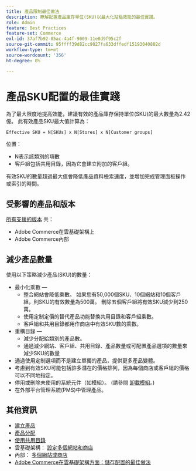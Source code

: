```yaml
---
title: 產品限制最佳做法
description: 瞭解配置產品庫存單位(SKU)以最大化站點效能的最佳實踐。
role: Admin
feature: Best Practices
feature-set: Commerce
exl-id: 37af7b92-05ac-4a4f-9009-11e8d9f95c2f
source-git-commit: 95ffff39d82cc9027fa633dffedf15193040802d
workflow-type: tm+mt
source-wordcount: '356'
ht-degree: 0%

---
```


# 產品SKU配置的最佳實踐

為了最大限度地提高效能，建議有效的產品庫存保持單位(SKU)的最大數量為2.42億。 此有效產品SKU最大值計算為：

```text
Effective SKU = N[SKUs] x N[Stores] x N[Customer groups]
```

位置：

- N表示該類別的項數
- 客戶組包括共用目錄，因為它會建立附加的客戶組。

有效SKU的數量超過最大值會降低產品資料檢索速度，並增加完成管理面板操作或索引的時間。

## 受影響的產品和版本

[所有支援的版本](../../../release/versions.md) 共：

- Adobe Commerce在雲基礎架構上
- Adobe Commerce內部

## 減少產品數量

使用以下策略減少產品(SKU)的數量：

- 最小化乘數 — 
   - 整合網站會降低乘數。 如果您有50,000個SKU、10個網站和10個客戶組，則SKU的有效數量為500萬。 刪除五個客戶組將有效SKU減少到250萬。
   - 使用定制定價的替代產品功能替換共用目錄和客戶組乘數。
   - 客戶組和共用目錄都用作商店中有效SKU數的乘數。
- 重構目錄 — 
   - 減少分配給類別的產品數。
   - 通過減少網站、客戶組、共用目錄、產品數量或可配置產品選項的數量來減少SKU的數量
- 通過使用定制選項而不是建立單獨的產品，提供更多產品變體。
- 考慮到有效SKU可能包括許多潛在的價格排列，因為每個商店或客戶組的價格可以不同地指定。
- 停用或刪除未使用的系統元件（如模組）。 (請參閱  [卸載模組](../../../installation/tutorials/uninstall-modules.md)。)
- 在外部平台管理系統(PMS)中管理產品。

## 其他資訊

- [建立產品](https://experienceleague.adobe.com/docs/commerce-admin/catalog/products/product-create.html)
- [產品分配](https://experienceleague.adobe.com/docs/commerce-admin/catalog/categories/products-in-category/categories-product-assignments.html)
- [使用共用目錄](https://experienceleague.adobe.com/docs/commerce-admin/b2b/shared-catalogs/catalog-shared.html)
- 雲基礎架構： [設定多個網站和商店](https://devdocs.magento.com/cloud/project/project-multi-sites.html)
- 內部： [多個網站或商店](../../../configuration/multi-sites/ms-overview.md)
- [Adobe Commerce在雲基礎架構方面：儲存配置的最佳做法](https://devdocs.magento.com/cloud/configure/configure-best-practices.html)
